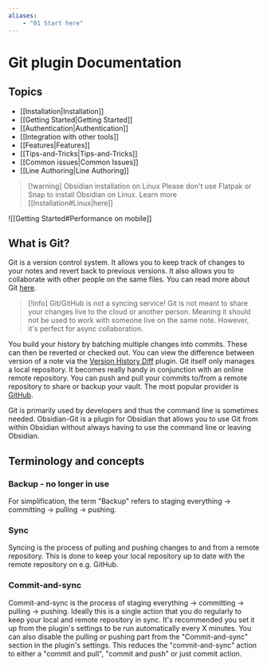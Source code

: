 ```yaml
---
aliases:
    - "01 Start here"
---
```


# Git plugin Documentation

## Topics

-   [[Installation|Installation]]
-   [[Getting Started|Getting Started]]
-   [[Authentication|Authentication]]
-   [[Integration with other tools]]
-   [[Features|Features]]
-   [[Tips-and-Tricks|Tips-and-Tricks]]
-   [[Common issues|Common Issues]]
-   [[Line Authoring|Line Authoring]]

> [!warning] Obsidian installation on Linux
> Please don't use Flatpak or Snap to install Obsidian on Linux. Learn more [[Installation#Linux|here]]

![[Getting Started#Performance on mobile]]

## What is Git?

Git is a version control system. It allows you to keep track of changes to your notes and revert back to previous versions. It also allows you to collaborate with other people on the same files. You can read more about Git [here](https://git-scm.com/book/en/v2/Getting-Started-About-Version-Control).

> [!info] Git/GitHub is not a syncing service!
> Git is not meant to share your changes live to the cloud or another person. Meaning it should not be used to work with someone live on the same note. However, it's perfect for async collaboration.

You build your history by batching multiple changes into commits. These can then be reverted or checked out. You can view the difference between version of a note via the [Version History Diff](obsidian://show-plugin?id=obsidian-version-history-diff) plugin.
Git itself only manages a local repository. It becomes really handy in conjunction with an online remote repository. You can push and pull your commits to/from a remote repository to share or backup your vault. The most popular provider is [GitHub](https://github.com).

Git is primarily used by developers and thus the command line is sometimes needed. Obsidian-Git is a plugin for Obsidian that allows you to use Git from within Obsidian without always having to use the command line or leaving Obsidian.

## Terminology and concepts

### Backup - no longer in use

For simplification, the term "Backup" refers to staging everything -> committing -> pulling -> pushing.

### Sync

Syncing is the process of pulling and pushing changes to and from a remote repository. This is done to keep your local repository up to date with the remote repository on e.g. GitHub.

### Commit-and-sync

Commit-and-sync is the process of staging everything -> committing -> pulling -> pushing. Ideally this is a single action that you do regularly to keep your local and remote repository in sync. It's recommended you set it up from the plugin's settings to be run automatically every X minutes. You can also disable the pulling or pushing part from the "Commit-and-sync" section in the plugin's settings. This reduces the "commit-and-sync" action to either a "commit and pull", "commit and push" or just commit action.
